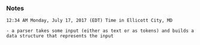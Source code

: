 ### Notes

`12:34 AM Monday, July 17, 2017 (EDT) Time in Ellicott City, MD`

```
- a parser takes some input (either as text or as tokens) and builds a data structure that represents the input
```
